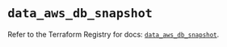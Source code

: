 # `data_aws_db_snapshot`

Refer to the Terraform Registry for docs: [`data_aws_db_snapshot`](https://registry.terraform.io/providers/hashicorp/aws/4.67.0/docs/data-sources/db_snapshot).

